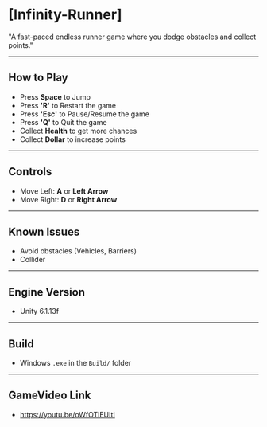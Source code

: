 # [Infinity-Runner]

 "A fast-paced endless runner game where you dodge obstacles and collect points."

---

## How to Play
- Press **Space** to Jump  
- Press **'R'** to Restart the game  
- Press **'Esc'** to Pause/Resume the game  
- Press **'Q'** to Quit the game  
- Collect **Health** to get more chances  
- Collect **Dollar** to increase points  

---

## Controls
- Move Left: **A** or **Left Arrow**  
- Move Right: **D** or **Right Arrow**  

---

## Known Issues
- Avoid obstacles (Vehicles, Barriers)  
- Collider

---

## Engine Version
- Unity 6.1.13f

---

## Build
- Windows `.exe`  in the `Build/` folder  
  
---
## GameVideo Link
- https://youtu.be/oWfOTlEUItI
  
